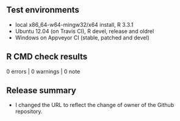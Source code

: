 ## Test environments
* local x86_64-w64-mingw32/x64 install, R 3.3.1
* Ubuntu 12.04 (on Travis CI), R devel, release and oldrel
* Windows on Appveyor CI (stable, patched and devel)

## R CMD check results

0 errors | 0 warnings | 0 note

## Release summary

* I changed the URL to reflect the change of owner of the Github repository.
